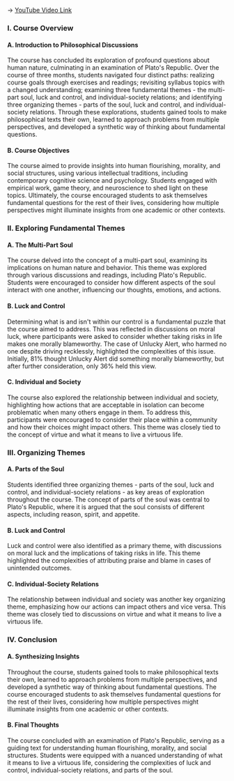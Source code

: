 -> [YouTube Video Link](https://www.youtube.com/watch?v=8WAVYVWnvOU&list=PL3F6BC200B2930084&index=26&pp=iAQB)

### I. Course Overview
#### A. Introduction to Philosophical Discussions

The course has concluded its exploration of profound questions about human nature, culminating in an examination of Plato's Republic. Over the course of three months, students navigated four distinct paths: realizing course goals through exercises and readings; revisiting syllabus topics with a changed understanding; examining three fundamental themes - the multi-part soul, luck and control, and individual-society relations; and identifying three organizing themes - parts of the soul, luck and control, and individual-society relations. Through these explorations, students gained tools to make philosophical texts their own, learned to approach problems from multiple perspectives, and developed a synthetic way of thinking about fundamental questions.

#### B. Course Objectives

The course aimed to provide insights into human flourishing, morality, and social structures, using various intellectual traditions, including contemporary cognitive science and psychology. Students engaged with empirical work, game theory, and neuroscience to shed light on these topics. Ultimately, the course encouraged students to ask themselves fundamental questions for the rest of their lives, considering how multiple perspectives might illuminate insights from one academic or other contexts.

### II. Exploring Fundamental Themes
#### A. The Multi-Part Soul

The course delved into the concept of a multi-part soul, examining its implications on human nature and behavior. This theme was explored through various discussions and readings, including Plato's Republic. Students were encouraged to consider how different aspects of the soul interact with one another, influencing our thoughts, emotions, and actions.

#### B. Luck and Control

Determining what is and isn't within our control is a fundamental puzzle that the course aimed to address. This was reflected in discussions on moral luck, where participants were asked to consider whether taking risks in life makes one morally blameworthy. The case of Unlucky Alert, who harmed no one despite driving recklessly, highlighted the complexities of this issue. Initially, 81% thought Unlucky Alert did something morally blameworthy, but after further consideration, only 36% held this view.

#### C. Individual and Society

The course also explored the relationship between individual and society, highlighting how actions that are acceptable in isolation can become problematic when many others engage in them. To address this, participants were encouraged to consider their place within a community and how their choices might impact others. This theme was closely tied to the concept of virtue and what it means to live a virtuous life.

### III. Organizing Themes
#### A. Parts of the Soul

Students identified three organizing themes - parts of the soul, luck and control, and individual-society relations - as key areas of exploration throughout the course. The concept of parts of the soul was central to Plato's Republic, where it is argued that the soul consists of different aspects, including reason, spirit, and appetite.

#### B. Luck and Control

Luck and control were also identified as a primary theme, with discussions on moral luck and the implications of taking risks in life. This theme highlighted the complexities of attributing praise and blame in cases of unintended outcomes.

#### C. Individual-Society Relations

The relationship between individual and society was another key organizing theme, emphasizing how our actions can impact others and vice versa. This theme was closely tied to discussions on virtue and what it means to live a virtuous life.

### IV. Conclusion
#### A. Synthesizing Insights

Throughout the course, students gained tools to make philosophical texts their own, learned to approach problems from multiple perspectives, and developed a synthetic way of thinking about fundamental questions. The course encouraged students to ask themselves fundamental questions for the rest of their lives, considering how multiple perspectives might illuminate insights from one academic or other contexts.

#### B. Final Thoughts

The course concluded with an examination of Plato's Republic, serving as a guiding text for understanding human flourishing, morality, and social structures. Students were equipped with a nuanced understanding of what it means to live a virtuous life, considering the complexities of luck and control, individual-society relations, and parts of the soul.
